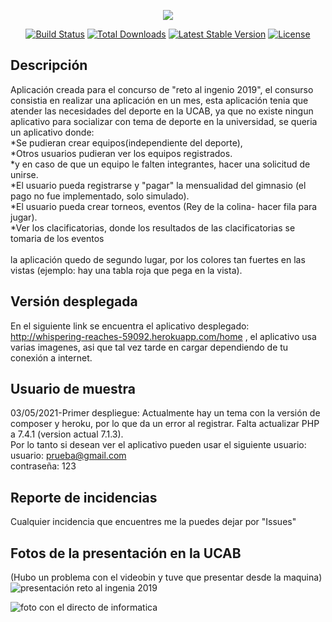 <p align="center"><img src="https://laravel.com/assets/img/components/logo-laravel.svg"></p>

<p align="center">
<a href="https://travis-ci.org/laravel/framework"><img src="https://travis-ci.org/laravel/framework.svg" alt="Build Status"></a>
<a href="https://packagist.org/packages/laravel/framework"><img src="https://poser.pugx.org/laravel/framework/d/total.svg" alt="Total Downloads"></a>
<a href="https://packagist.org/packages/laravel/framework"><img src="https://poser.pugx.org/laravel/framework/v/stable.svg" alt="Latest Stable Version"></a>
<a href="https://packagist.org/packages/laravel/framework"><img src="https://poser.pugx.org/laravel/framework/license.svg" alt="License"></a>
</p>

## Descripción

Aplicación creada para el concurso de "reto al ingenio 2019", el consurso consistia en realizar una aplicación en un mes,
esta aplicación tenia que atender las necesidades del deporte en la UCAB,
ya que no existe ningun aplicativo para socializar con tema de deporte en la universidad, se queria un aplicativo donde:<br>
    *Se pudieran crear equipos(independiente del deporte), <br>
    *Otros usuarios pudieran ver los equipos registrados. <br>
    *y en caso de que un equipo le falten integrantes, hacer una solicitud de unirse.<br>
    *El usuario pueda registrarse y "pagar" la mensualidad del gimnasio (el pago no fue implementado, solo simulado).<br>
    *El usuario pueda crear torneos, eventos (Rey de la colina- hacer fila para jugar).<br>
    *Ver los clacificatorias, donde los resultados de las clacificatorias se tomaria de los eventos
<br>
<br>
la aplicación quedo de segundo lugar, por los colores tan fuertes en las vistas 
(ejemplo: hay una tabla roja que pega en la vista).

## Versión desplegada

En el siguiente link se encuentra el aplicativo desplegado: http://whispering-reaches-59092.herokuapp.com/home , el aplicativo usa varias imagenes, asi que tal vez tarde en cargar dependiendo de tu conexión a internet.

## Usuario de muestra

03/05/2021-Primer despliegue: Actualmente hay un tema con la versión de composer y heroku, por lo que da un error al registrar. Falta actualizar PHP a 7.4.1 (version actual 7.1.3).<br>
    Por lo tanto si desean ver el aplicativo pueden usar el siguiente usuario:<br>
    usuario: prueba@gmail.com<br>
    contraseña: 123<br>
    
## Reporte de incidencias

Cualquier incidencia que encuentres me la puedes dejar por "Issues"

## Fotos de la presentación en la UCAB
(Hubo un problema con el videobin y tuve que presentar desde la maquina)
![presentación reto al  ingenia 2019](https://user-images.githubusercontent.com/44983658/116905477-08601900-ac0d-11eb-8ec5-eedee015f7b9.png)

![foto con el directo de informatica](https://user-images.githubusercontent.com/44983658/116905478-08601900-ac0d-11eb-93d8-bf0c9dae3f33.jpg)


